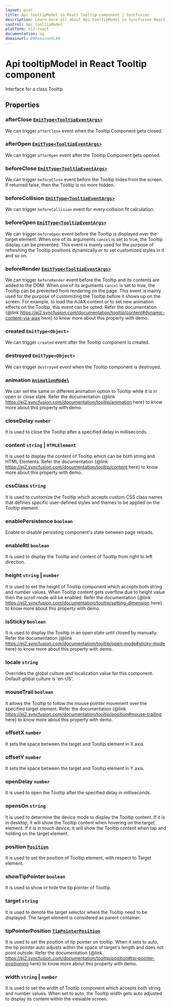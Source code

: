 ```yaml
---
layout: post
title: Api tooltipModel in React Tooltip component | Syncfusion
description: Learn here all about Api tooltipModel in Syncfusion React Tooltip component of Syncfusion Essential JS 2 and more.
control: Api tooltipModel 
platform: ej2-react
documentation: ug
domainurl: ##DomainURL##
---
```


# Api tooltipModel in React Tooltip component

Interface for a class Tooltip

## Properties

### afterClose [`EmitType<TooltipEventArgs>`](https://ej2.syncfusion.com/react/documentation/api/tooltip/tooltipEventArgs/)

We can trigger `afterClose` event when the Tooltip Component gets closed.

### afterOpen [`EmitType<TooltipEventArgs>`](https://ej2.syncfusion.com/react/documentation/api/tooltip/tooltipEventArgs/)

We can trigger `afterOpen` event after the Tooltip Component gets opened.

### beforeClose [`EmitType<TooltipEventArgs>`](https://ej2.syncfusion.com/react/documentation/api/tooltip/tooltipEventArgs/)

We can trigger `beforeClose` event before the Tooltip hides from the screen. If returned false, then the Tooltip is no more hidden.

### beforeCollision [`EmitType<TooltipEventArgs>`](https://ej2.syncfusion.com/react/documentation/api/tooltip/tooltipEventArgs/)

We can trigger `beforeCollision` event for every collision fit calculation.

### beforeOpen [`EmitType<TooltipEventArgs>`](https://ej2.syncfusion.com/react/documentation/api/tooltip/tooltipEventArgs/)

We can trigger `beforeOpen` event before the Tooltip is displayed over the target element.
When one of its arguments `cancel` is set to true, the Tooltip display can be prevented. This event is mainly used for the purpose of refreshing the Tooltip positions dynamically or to set customized styles in it and so on.

### beforeRender [`EmitType<TooltipEventArgs>`](https://ej2.syncfusion.com/react/documentation/api/tooltip/tooltipEventArgs/)

We can trigger `beforeRender` event before the Tooltip and its contents are added to the DOM.
When one of its arguments `cancel` is set to true, the Tooltip can be prevented from rendering on the page. This event is mainly used for the purpose of customizing the Tooltip before it shows up on the screen.
For example, to load the AJAX content or to set new animation effects on the Tooltip, this event can be opted.
Refer the documentation {@link https://ej2.syncfusion.com/documentation/tooltip/content#dynamic-content-via-ajax here} to know more about this property with demo.

### created  `EmitType<Object>`

We can trigger `created` event after the Tooltip component is created.

### destroyed  `EmitType<Object>`

We can trigger `destroyed` event when the Tooltip component is destroyed.

### animation [`AnimationModel`](https://ej2.syncfusion.com/react/documentation/api-animationModel.html)

We can set the same or different animation option to Tooltip while it is in open or close state.
Refer the documentation {@link https://ej2.syncfusion.com/documentation/tooltip/animation here} to know more about this property with demo.

### closeDelay `number`

It is used to close the Tooltip after a specified delay in milliseconds.

### content `string` &#124;  `HTMLElement`

It is used to display the content of Tooltip which can be both string and HTML Elements.
Refer the documentation {@link https://ej2.syncfusion.com/documentation/tooltip/content here} to know more about this property with demo.

### cssClass `string`

It is used to customize the Tooltip which accepts custom CSS class names that defines specific user-defined styles and themes to be applied on the Tooltip element.

### enablePersistence `boolean`

Enable or disable persisting component's state between page reloads.

### enableRtl `boolean`

It is used to display the Tooltip and content of Tooltip from right to left direction.

### height `string` &#124;  `number`

It is used to set the height of Tooltip component which accepts both string and number values.
When Tooltip content gets overflow due to height value then the scroll mode will be enabled. Refer the documentation {@link https://ej2.syncfusion.com/documentation/tooltip/setting-dimension here} to know more about this property with demo.

### isSticky `Boolean`

It is used to display the Tooltip in an open state until closed by manually.
Refer the documentation {@link https://ej2.syncfusion.com/documentation/tooltip/open-mode#sticky-mode here} to know more about this property with demo.

### locale `string`

Overrides the global culture and localization value for this component. Default global culture is 'en-US'.

### mouseTrail `boolean`

It allows the Tooltip to follow the mouse pointer movement over the specified target element. Refer the documentation {@link https://ej2.syncfusion.com/documentation/tooltip/position#mouse-trailing here} to know more about this property with demo.

### offsetX `number`

It sets the space between the target and Tooltip element in X axis.

### offsetY `number`

It sets the space between the target and Tooltip element in Y axis.

### openDelay `number`

It is used to open the Tooltip after the specified delay in milliseconds.

### opensOn `string`

It is used to determine the device mode to display the Tooltip content.
If it is in desktop, it will show the Tooltip content when hovering on the target element.
If it is in touch device, it will show the Tooltip content when tap and holding on the target element.

### position [`Position`](https://ej2.syncfusion.com/react/documentation/api/tooltip/position/)

It is used to set the position of Tooltip element, with respect to Target element.

### showTipPointer `boolean`

It is used to show or hide the tip pointer of Tooltip.

### target `string`

It is used to denote the target selector where the Tooltip need to be displayed. The target element is considered as parent container.

### tipPointerPosition [`TipPointerPosition`](https://ej2.syncfusion.com/react/documentation/api/tooltip/tipPointerPosition/)

It is used to set the position of tip pointer on tooltip.
When it sets to auto, the tip pointer auto adjusts within the space of target's length and does not point outside.
Refer the documentation {@link https://ej2.syncfusion.com/documentation/tooltip/position#tip-pointer-positioning here} to know more about this property with demo.

### width `string` &#124;  `number`

It is used to set the width of Tooltip component which accepts both string and number values.
When set to auto, the Tooltip width gets auto adjusted to display its content within the viewable screen.
